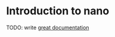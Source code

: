 # Introduction to nano

TODO: write [great documentation](http://jacobian.org/writing/what-to-write/)
